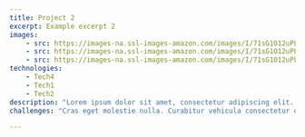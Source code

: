 ```yaml
---
title: Project 2
excerpt: Example excerpt 2
images:
    - src: https://images-na.ssl-images-amazon.com/images/I/71sG1O12uPL.jpg
    - src: https://images-na.ssl-images-amazon.com/images/I/71sG1O12uPL.jpg
    - src: https://images-na.ssl-images-amazon.com/images/I/71sG1O12uPL.jpg
technologies:
    - Tech4
    - Tech1
    - Tech2
description: "Lorem ipsum dolor sit amet, consectetur adipiscing elit. Ut imperdiet luctus est. Quisque faucibus, quam et ornare vehicula, ex ipsum ultrices diam, quis hendrerit ipsum velit ut nisl. Proin lacinia enim at nisi fermentum porttitor. Mauris sed nisi non nibh pharetra tincidunt non vitae odio. Phasellus non lacus quis tellus scelerisque rhoncus. Quisque sagittis ultrices consequat."
challenges: "Cras eget molestie nulla. Curabitur vehicula consectetur ornare. Lorem ipsum dolor sit amet, consectetur adipiscing elit. Donec eu feugiat dolor. Fusce rutrum finibus augue, vitae sagittis ante vulputate ultrices. Nullam ac mollis odio. Vestibulum in velit a massa suscipit rhoncus. Nam nec varius nibh."

---
```


